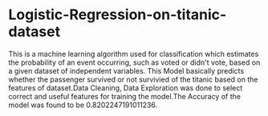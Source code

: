 # Logistic-Regression-on-titanic-dataset
This is a machine learning algorithm used for classification which estimates the probability of an event occurring, such as voted or didn't vote, based on a given dataset of independent variables.
This Model basically predicts whether the passenger survived or not survivied of the titanic based on the features of dataset.Data Cleaning, Data Exploration was done to select correct and useful features for training the model.The Accuracy of the model was found to be 0.8202247191011236.
